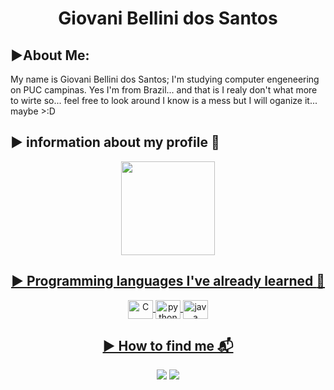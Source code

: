 <h1 align="center"> Giovani Bellini dos Santos  
 
## ▶️About Me:
My name is Giovani Bellini dos Santos;
I'm studying computer engeneering on PUC campinas. Yes I'm from Brazil...
and that is I realy don't what more to wirte so... feel free to look around I know is a mess but I will oganize it... maybe >:D

## ▶️ information about my profile 📃
<div align="center">
  <a href="https://github.com/GolfBravoSierra">
  <img height="150em" src="https://github-readme-stats.vercel.app/api?username=GolfBravoSierra&show_icons=true&theme=blue&include_all_commits=true&count_private=true"/>



## ▶️ Programming languages ​​I've already learned :floppy_disk:
<img align="center" alt="C" height="30" width="40" src="https://cdn.jsdelivr.net/gh/devicons/devicon/icons/c/c-original.svg">
<img align="center" alt="python" height="30" width="40" src="https://cdn.jsdelivr.net/gh/devicons/devicon/icons/python/python-original.svg">          
<img align="center" alt="java" height="30" width="40" src="file:///C:/Users/giova/OneDrive/Imagens/java-svgrepo-com.svg"> 
  
## ▶️ How to find me 📬
 <a href = "mailto:giovanibelliniemail@gmail.com"><img src="https://img.shields.io/badge/Gmail-D14836?style=for-the-badge&logo=gmail&logoColor=white" target="_blank"></a>
 <a href="https://www.linkedin.com/in/giovani-bellini-0937b524b" target="_blank"><img src="https://img.shields.io/badge/-LinkedIn-%230077B5?style=for-the-badge&logo=linkedin&logoColor=white" target="_blank"></a>
  
 
 
 

